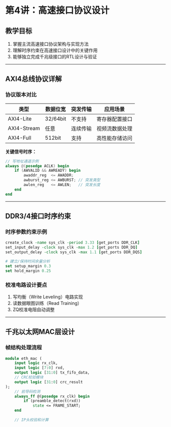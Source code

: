 # 第4讲：高速接口协议设计

## 教学目标
1. 掌握主流高速接口协议架构与实现方法
2. 理解时序约束在高速接口设计中的关键作用
3. 能够独立完成千兆级接口的RTL设计与验证

---

## AXI4总线协议详解
### 协议版本对比
| 类型       | 数据位宽 | 突发传输 | 应用场景          |
|------------|----------|----------|-------------------|
| AXI4-Lite  | 32/64bit | 不支持   | 寄存器配置接口    |
| AXI4-Stream| 任意     | 连续传输 | 视频流数据处理    |
| AXI4-Full  | 512bit   | 支持     | 高性能存储访问    |

**关键信号时序：**
```verilog
// 写地址通道示例
always @(posedge ACLK) begin
    if (AWVALID && AWREADY) begin
        awaddr_reg  <= AWADDR;
        awburst_reg <= AWBURST; // 突发类型
        awlen_reg   <= AWLEN;   // 突发长度
    end
end
```

---

## DDR3/4接口时序约束
### 时序参数约束示例
```tcl
create_clock -name sys_clk -period 3.33 [get_ports DDR_CLK]
set_input_delay -clock sys_clk -max 1.2 [get_ports DDR_DQ]
set_output_delay -clock sys_clk -max 1.1 [get_ports DDR_DQS]

# 建立/保持时间余量分析
set setup_margin 0.3
set hold_margin 0.25
```

### 校准电路设计要点
1. 写均衡（Write Leveling）电路实现
2. 读数据眼图训练（Read Training）
3. ZQ校准电阻自动调整

---

## 千兆以太网MAC层设计
### 帧结构处理流程
```systemverilog
module eth_mac (
    input logic rx_clk,
    input logic [7:0] rxd,
    output logic [31:0] tx_fifo_data,
    // CRC校验模块
    output logic [31:0] crc_result
);
    // 前导码检测
    always_ff @(posedge rx_clk) begin
        if (preamble_detect(rxd)) 
            state <= FRAME_START;
    end
    
    // IP头校验和计算
